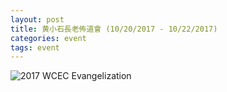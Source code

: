 ```yaml
---
layout: post 
title: 黄小石長老佈道會 (10/20/2017 - 10/22/2017)  
categories: event
tags: event 
---
```


![2017 WCEC Evangelization  ](http://wuvillage.net/WCEC/huang.jpg)
